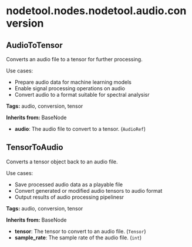 # nodetool.nodes.nodetool.audio.conversion

## AudioToTensor

Converts an audio file to a tensor for further processing.

Use cases:
- Prepare audio data for machine learning models
- Enable signal processing operations on audio
- Convert audio to a format suitable for spectral analysisr

**Tags:** audio, conversion, tensor

**Inherits from:** BaseNode

- **audio**: The audio file to convert to a tensor. (`AudioRef`)

## TensorToAudio

Converts a tensor object back to an audio file.

Use cases:
- Save processed audio data as a playable file
- Convert generated or modified audio tensors to audio format
- Output results of audio processing pipelinesr

**Tags:** audio, conversion, tensor

**Inherits from:** BaseNode

- **tensor**: The tensor to convert to an audio file. (`Tensor`)
- **sample_rate**: The sample rate of the audio file. (`int`)

